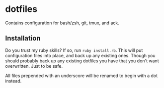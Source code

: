 # dotfiles

Contains configuration for bash/zsh, git, tmux, and ack.

## Installation

Do you trust my ruby skills? If so, run `ruby install.rb`. This will put configuration files into place, and back up any existing ones. Though you should probably back up any existing dotfiles you have that you don't want overwritten. Just to be safe.

All files prepended with an underscore will be renamed to begin with a dot instead.
